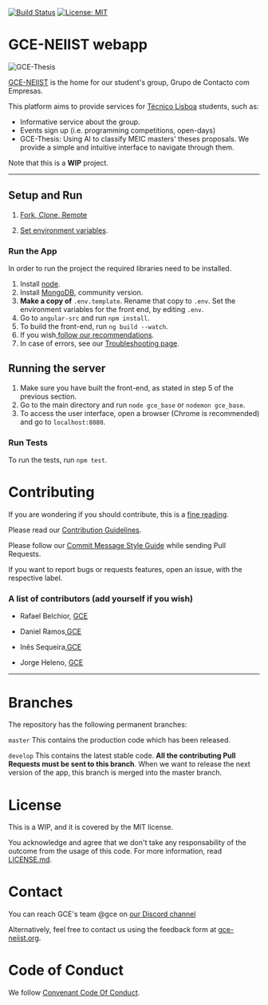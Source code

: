 [![Build Status](https://travis-ci.com/RafaelAPB/GCE-NEIIST.svg?token=XFiDrRAqvqphcoasyH7N&branch=master)](https://travis-ci.com/RafaelAPB/GCE-NEIIST)
[![License: MIT](https://img.shields.io/badge/License-MIT-green.svg)](https://opensource.org/licenses/MIT)




# GCE-NEIIST webapp
![GCE-Thesis][logo]

[logo]: https://groups.ist.utl.pt/~gce-neiist.daemon/assets/gce.png
[GCE-NEIIST][GCE] is the home for our student's group, Grupo de Contacto com Empresas.

This platform aims to provide services for [Técnico Lisboa](www.tecnico.ulisboa.pt) students, such as:
* Informative service about the group.
* Events sign up (i.e. programming competitions, open-days)
* GCE-Thesis: Using AI to classify MEIC masters' theses proposals. We provide a simple and intuitive interface to navigate through them.

Note that this is a **WIP** project.

---

####
## Setup and Run
1. [Fork, Clone, Remote](https://github.com/GCE-NEIIST/GCE-NEIIST-webapp/wiki/Fork,-Clone,-Remote)

2. [Set environment variables](https://github.com/GCE-NEIIST/GCE-NEIIST-webapp/wiki/Setting-Environment-Variables).


### Run the App


In order to run the project the required libraries need to be installed.

1. Install [node][node].
2. Install [MongoDB][mon], community version.
6. **Make a copy of** ``.env.template``. Rename that copy to ``.env``. Set the environment variables for the front end, by editing ``.env``.
7. Go to ``angular-src`` and run ``npm install``. 
8. To build the front-end, run ```ng build --watch```. 
1. If you wish,[follow our recommendations](https://github.com/GCE-NEIIST/GCE-NEIIST-webapp/wiki/Recommendations).
1. In case of errors, see our  [Troubleshooting page](https://github.com/GCE-NEIIST/GCE-NEIIST-webapp/wiki/Troubleshooting).

## Running the server
1. Make sure you have built the front-end, as stated in step 5 of the previous section.
2. Go to the main directory and run ``node gce_base`` or ``nodemon gce_base``. 
3. To access the user interface, open a browser (Chrome is recommended) and go to ``localhost:8080``.




### Run Tests

To run the tests, run ``npm test``.

# Contributing
If you are wondering if you should contribute, this is a  [fine reading][open-source].

Please read our [Contribution Guidelines](https://github.com/GCE-NEIIST/GCE-NEIIST-webapp/blob/master/.github/CONTRIBUTING.md).

Please follow our [Commit Message Style Guide](https://github.com/GCE-NEIIST/GCE-NEIIST-webapp/wiki/Commit-Message-Style-Guide) while sending Pull Requests.

If you want to report bugs or requests features, open an issue, with the respective label.



### A list of contributors (add yourself if you wish)

+ Rafael Belchior, [GCE][GCE]

+ Daniel Ramos,[GCE][GCE]

+ Inês Sequeira,[GCE][GCE]

+ Jorge Heleno, [GCE][GCE]



---

# Branches

The repository has the following permanent branches:

``master`` This contains the production code which has been released.

``develop`` This contains the latest stable code. 
**All the contributing Pull Requests must be sent to this branch**. When we want to release the next version of the app, this branch is merged into the master branch.

# License
This is a WIP, and it is covered by the MIT license. 

You acknowledge and agree that we don't take any responsability of the outcome 
from the usage of this code.
For more information, read [LICENSE.md][license].

# Contact
You can reach GCE's team @gce on [our Discord channel](https://discordapp.com/channels/485382921872605205/485382921872605207)

Alternatively, feel free to contact us using the feedback form at <a href="https://gce-neiist.org">gce-neiist.org</a>.
# Code of Conduct
We follow [Convenant Code Of Conduct][CC].

[fenix]: http://fenixedu.org/dev/api/
[python]: https://www.python.org/
[GCE]: https://gce-neiist.org/
[npm]: https://npmjs.org/
[travis]: https://travis-ci.org/
[contributing]: https://github.com/RafaelAPB/GCE-Thesis/blob/master/CONTRIBUTING.md
[license]: https://github.com/RafaelAPB/GCE-Thesis/blob/master/LICENSE.md
[nodemon]: https://nodemon.io/
[open-source]: https://opensource.guide/how-to-contribute/
[CC]: https://www.contributor-covenant.org/version/1/4/code-of-conduct.html
[compass]: https://www.mongodb.com/products/compass
[postman]: https://www.getpostman.com/
[web]: https://www.jetbrains.com/webstorm/
[node]: http://nodejs.org/
[angular]: https://angular.io/
[express]: https://expressjs.com/
[mon]: http://www.mongodb.org/